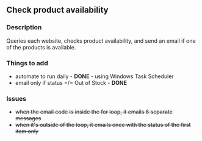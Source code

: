 ## Check product availability


### Description
Queries each website, checks product availability, and send an email if one of the products is available.


### Things to add
- automate to run daily - **DONE** - using Windows Task Scheduler
- email only if status =/= Out of Stock - **DONE**


### Issues
 - ~~when the email code is inside the for loop, it emails 6 separate messages~~
 - ~~when it's outside of the loop, it emails once with the status of the first item only~~
